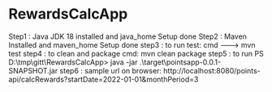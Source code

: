 # RewardsCalcApp

Step1 : Java JDK 18 installed and java_home Setup done 
Step2 : Maven Installed and  maven_home Setup done 
step3 : to run test: cmd ---> mvn test 
step4 : to clean and package cmd: mvn clean package
step5 : to run PS D:\tmp\gitt\RewardsCalcApp> java -jar .\target\pointsapp-0.0.1-SNAPSHOT.jar
step6 : sample url on browser: http://localhost:8080/points-api/calcRewards?startDate=2022-01-01&monthPeriod=3
